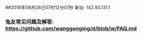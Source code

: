 ##2018年09月28日07时12分07秒 新址: 142.93.131.1
### 兔友常见问题及解答: https://github.com/wanggonging/d/blob/w/FAQ.md
